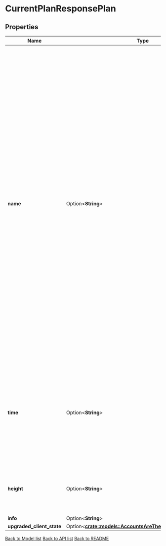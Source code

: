 # CurrentPlanResponsePlan

## Properties

Name | Type | Description | Notes
------------ | ------------- | ------------- | -------------
**name** | Option<**String**> | Sets the name for the upgrade. This name will be used by the upgraded version of the software to apply any special \"on-upgrade\" commands during the first BeginBlock method after the upgrade is applied. It is also used to detect whether a software version can handle a given upgrade. If no upgrade handler with this name has been set in the software, it will be assumed that the software is out-of-date when the upgrade Time or Height is reached and the software will exit. | [optional]
**time** | Option<**String**> | Deprecated: Time based upgrades have been deprecated. Time based upgrade logic has been removed from the SDK. If this field is not empty, an error will be thrown. | [optional]
**height** | Option<**String**> | The height at which the upgrade must be performed. Only used if Time is not set. | [optional]
**info** | Option<**String**> |  | [optional]
**upgraded_client_state** | Option<[**crate::models::AccountsAreTheExistingAccountsInner**](accounts_are_the_existing_accounts_inner.md)> |  | [optional]

[Back to Model list](../README.md#documentation-for-models) [Back to API list](../README.md#documentation-for-api-endpoints) [Back to README](../README.md)


